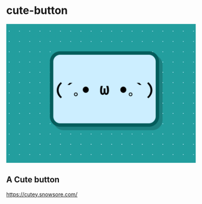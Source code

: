 # cute-button

<p align='center'>
  <img src='docs/images/cutey.png'/>
</p>

## A Cute button
https://cutey.snowsore.com/